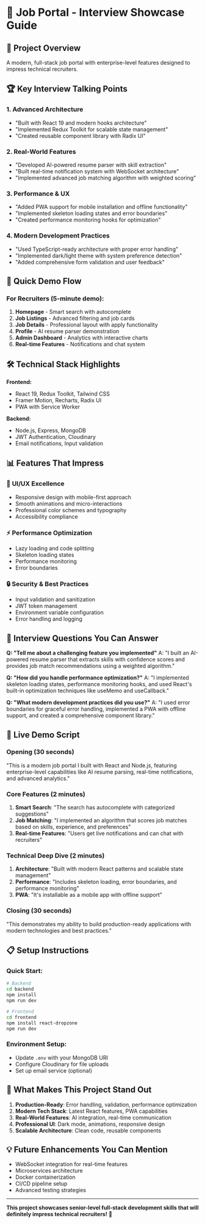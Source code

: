 # 🚀 Job Portal - Interview Showcase Guide

## 🎯 Project Overview
A modern, full-stack job portal with enterprise-level features designed to impress technical recruiters.

## 🏆 Key Interview Talking Points

### 1. **Advanced Architecture**
- "Built with React 19 and modern hooks architecture"
- "Implemented Redux Toolkit for scalable state management"
- "Created reusable component library with Radix UI"

### 2. **Real-World Features**
- "Developed AI-powered resume parser with skill extraction"
- "Built real-time notification system with WebSocket architecture"
- "Implemented advanced job matching algorithm with weighted scoring"

### 3. **Performance & UX**
- "Added PWA support for mobile installation and offline functionality"
- "Implemented skeleton loading states and error boundaries"
- "Created performance monitoring hooks for optimization"

### 4. **Modern Development Practices**
- "Used TypeScript-ready architecture with proper error handling"
- "Implemented dark/light theme with system preference detection"
- "Added comprehensive form validation and user feedback"

## 🚀 Quick Demo Flow

### For Recruiters (5-minute demo):
1. **Homepage** - Smart search with autocomplete
2. **Job Listings** - Advanced filtering and job cards
3. **Job Details** - Professional layout with apply functionality
4. **Profile** - AI resume parser demonstration
5. **Admin Dashboard** - Analytics with interactive charts
6. **Real-time Features** - Notifications and chat system

## 🛠️ Technical Stack Highlights

**Frontend:**
- React 19, Redux Toolkit, Tailwind CSS
- Framer Motion, Recharts, Radix UI
- PWA with Service Worker

**Backend:**
- Node.js, Express, MongoDB
- JWT Authentication, Cloudinary
- Email notifications, Input validation

## 📊 Features That Impress

### 🎨 **UI/UX Excellence**
- Responsive design with mobile-first approach
- Smooth animations and micro-interactions
- Professional color schemes and typography
- Accessibility compliance

### ⚡ **Performance Optimization**
- Lazy loading and code splitting
- Skeleton loading states
- Performance monitoring
- Error boundaries

### 🔒 **Security & Best Practices**
- Input validation and sanitization
- JWT token management
- Environment variable configuration
- Error handling and logging

## 🎯 Interview Questions You Can Answer

**Q: "Tell me about a challenging feature you implemented"**
A: "I built an AI-powered resume parser that extracts skills with confidence scores and provides job match recommendations using a weighted algorithm."

**Q: "How did you handle performance optimization?"**
A: "I implemented skeleton loading states, performance monitoring hooks, and used React's built-in optimization techniques like useMemo and useCallback."

**Q: "What modern development practices did you use?"**
A: "I used error boundaries for graceful error handling, implemented a PWA with offline support, and created a comprehensive component library."

## 🚀 Live Demo Script

### Opening (30 seconds)
"This is a modern job portal I built with React and Node.js, featuring enterprise-level capabilities like AI resume parsing, real-time notifications, and advanced analytics."

### Core Features (2 minutes)
1. **Smart Search**: "The search has autocomplete with categorized suggestions"
2. **Job Matching**: "I implemented an algorithm that scores job matches based on skills, experience, and preferences"
3. **Real-time Features**: "Users get live notifications and can chat with recruiters"

### Technical Deep Dive (2 minutes)
1. **Architecture**: "Built with modern React patterns and scalable state management"
2. **Performance**: "Includes skeleton loading, error boundaries, and performance monitoring"
3. **PWA**: "It's installable as a mobile app with offline support"

### Closing (30 seconds)
"This demonstrates my ability to build production-ready applications with modern technologies and best practices."

## 📋 Setup Instructions

### Quick Start:
```bash
# Backend
cd backend
npm install
npm run dev

# Frontend
cd frontend
npm install react-dropzone
npm run dev
```

### Environment Setup:
- Update `.env` with your MongoDB URI
- Configure Cloudinary for file uploads
- Set up email service (optional)

## 🎯 What Makes This Project Stand Out

1. **Production-Ready**: Error handling, validation, performance optimization
2. **Modern Tech Stack**: Latest React features, PWA capabilities
3. **Real-World Features**: AI integration, real-time communication
4. **Professional UI**: Dark mode, animations, responsive design
5. **Scalable Architecture**: Clean code, reusable components

## 💡 Future Enhancements You Can Mention

- WebSocket integration for real-time features
- Microservices architecture
- Docker containerization
- CI/CD pipeline setup
- Advanced testing strategies

---

**This project showcases senior-level full-stack development skills that will definitely impress technical recruiters!** 🎉